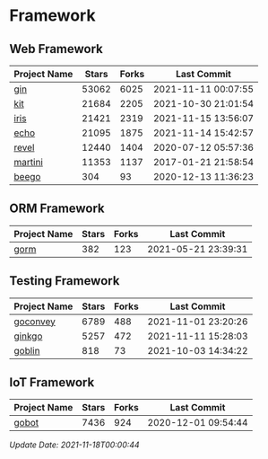 # Framework

## Web Framework
| Project Name | Stars | Forks | Last Commit |
| ------------ | ----- | ----- | ----------- |
| [gin](https://github.com/gin-gonic/gin) | 53062 | 6025 | 2021-11-11 00:07:55 |
| [kit](https://github.com/go-kit/kit) | 21684 | 2205 | 2021-10-30 21:01:54 |
| [iris](https://github.com/kataras/iris) | 21421 | 2319 | 2021-11-15 13:56:07 |
| [echo](https://github.com/labstack/echo) | 21095 | 1875 | 2021-11-14 15:42:57 |
| [revel](https://github.com/revel/revel) | 12440 | 1404 | 2020-07-12 05:57:36 |
| [martini](https://github.com/go-martini/martini) | 11353 | 1137 | 2017-01-21 21:58:54 |
| [beego](https://github.com/astaxie/beego) | 304 | 93 | 2020-12-13 11:36:23 |

## ORM Framework
| Project Name | Stars | Forks | Last Commit |
| ------------ | ----- | ----- | ----------- |
| [gorm](https://github.com/jinzhu/gorm) | 382 | 123 | 2021-05-21 23:39:31 |

## Testing Framework
| Project Name | Stars | Forks | Last Commit |
| ------------ | ----- | ----- | ----------- |
| [goconvey](https://github.com/smartystreets/goconvey) | 6789 | 488 | 2021-11-01 23:20:26 |
| [ginkgo](https://github.com/onsi/ginkgo) | 5257 | 472 | 2021-11-11 15:28:03 |
| [goblin](https://github.com/franela/goblin) | 818 | 73 | 2021-10-03 14:34:22 |

## IoT Framework
| Project Name | Stars | Forks | Last Commit |
| ------------ | ----- | ----- | ----------- |
| [gobot](https://github.com/hybridgroup/gobot) | 7436 | 924 | 2020-12-01 09:54:44 |

*Update Date: 2021-11-18T00:00:44*